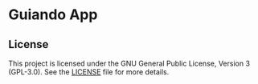# Guiando App


## License
This project is licensed under the GNU General Public License, Version 3 (GPL-3.0). See the [LICENSE](LICENSE) file for more details.
